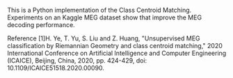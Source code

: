 This is a Python implementation of the Class Centroid Matching.
Experiments on an Kaggle MEG dataset show that improve the MEG decoding performance.

Reference
[1]H. Ye, T. Yu, S. Liu and Z. Huang, "Unsupervised MEG classification by Riemannian Geometry and class centroid matching," 2020 International Conference on Artificial Intelligence and Computer Engineering (ICAICE), Beijing, China, 2020, pp. 424-429, doi: 10.1109/ICAICE51518.2020.00090.